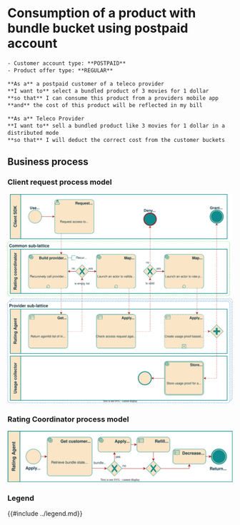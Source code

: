 # Consumption of a product with bundle bucket using postpaid account

```admonish abstract title="Pertaining to"
- Customer account type: **POSTPAID**
- Product offer type: **REGULAR**
```

```admonish example title="Use case"
**As a** a postpaid customer of a teleco provider  
**I want to** select a bundled product of 3 movies for 1 dollar  
**so that** I can consume this product from a providers mobile app  
**and** the cost of this product will be reflected in my bill  
```

```admonish example title="Use case"
**As a** Teleco Provider  
**I want to** sell a bundled product like 3 movies for 1 dollar in a distributed mode  
**so that** I will deduct the correct cost from the customer buckets  
```

## Business process

### Client request process model

![Process diagram depicting the Client request for product consumption](../product-use-client-bpmn.svg)

### Rating Coordinator process model

![Process diagram depicting the consumption of a product with bundle bucket from postpaid account](./bpmn.svg)

### Legend

{{#include ../legend.md}}
